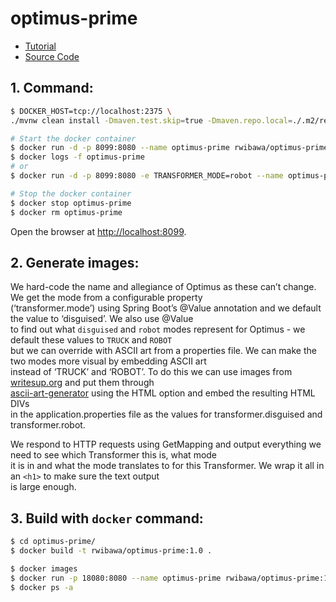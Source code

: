 # optimus-prime
* [Tutorial](https://dzone.com/articles/configuring-java-apps-with-kubernetes-configmaps-a)
* [Source Code](https://github.com/rwibawa/configmaps-transformers)

## 1. Command:
```bash
$ DOCKER_HOST=tcp://localhost:2375 \
./mvnw clean install -Dmaven.test.skip=true -Dmaven.repo.local=./.m2/repository -s ./settings.xml

# Start the docker container
$ docker run -d -p 8099:8080 --name optimus-prime rwibawa/optimus-prime
$ docker logs -f optimus-prime
# or
$ docker run -d -p 8099:8080 -e TRANSFORMER_MODE=robot --name optimus-prime rwibawa/optimus-prime

# Stop the docker container
$ docker stop optimus-prime
$ docker rm optimus-prime

```
Open the browser at [http://localhost:8099](http://localhost:8099).

## 2. Generate images:
We hard-code the name and allegiance of Optimus as these can’t change. We get the mode from a configurable property \
(‘transformer.mode’) using Spring Boot’s @Value annotation and we default the value to ‘disguised’. We also use @Value \
to find out what `disguised` and `robot` modes represent for Optimus - we default these values to `TRUCK` and `ROBOT` \
but we can override with ASCII art from a properties file. We can make the two modes more visual by embedding ASCII art\
instead of ‘TRUCK’ and ‘ROBOT’. To do this we can use images from\
[writesup.org](http://www.writeups.org/optimus-prime-transformers-g1-profile/) and put them through\
[ascii-art-generator](http://www.ascii-art-generator.org/) using the HTML option and embed the resulting HTML DIVs \
in the application.properties file as the values for transformer.disguised and transformer.robot. 

We respond to HTTP requests using GetMapping and output everything we need to see which Transformer this is, what mode \
it is in and what the mode translates to for this Transformer. We wrap it all in an `<h1>` to make sure the text output\
is large enough.

## 3. Build with `docker` command:
```bash
$ cd optimus-prime/
$ docker build -t rwibawa/optimus-prime:1.0 .

$ docker images
$ docker run -p 18080:8080 --name optimus-prime rwibawa/optimus-prime:1.0
$ docker ps -a

```
